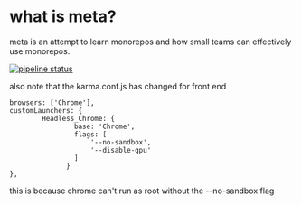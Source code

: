 what is meta?
=============

meta is an attempt to learn monorepos and how small teams can effectively use monorepos. 


[![pipeline status](https://gitlab.com/privatehunanpanda/meta/badges/master/pipeline.svg)](https://gitlab.com/privatehunanpanda/meta/commits/master)

also note that the karma.conf.js has changed for front end 

    browsers: ['Chrome'],
    customLaunchers: {
            Headless_Chrome: {
                    base: 'Chrome',
                    flags: [
                        '--no-sandbox',
                        '--disable-gpu'
                    ]
                  }
    },
 
this is because chrome can't run as root without the --no-sandbox flag 

